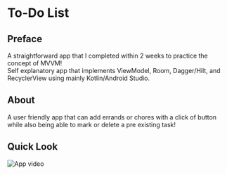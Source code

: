 #         To-Do List

## Preface
A straightforward app that I completed within 2 weeks to practice the concept of MVVM! <br>
Self explanatory app that implements ViewModel, Room, Dagger/Hilt, and RecyclerView using mainly Kotlin/Android Studio.

## About

A user friendly app that can add errands or chores with a click of button while also being able to mark or delete a pre existing task! 

## Quick Look
![App video](https://media.giphy.com/media/v1.Y2lkPTc5MGI3NjExNno4cTVicmd1ZXE1a211MmV3bHRkdnJ2NW16eGtlc2RrYWpycndtMSZlcD12MV9pbnRlcm5hbF9naWZfYnlfaWQmY3Q9Zw/7j9DMiS1QH3XbKE3sr/giphy.gif)
